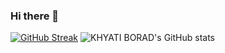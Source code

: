 ### Hi there 👋

[![GitHub Streak](https://github-readme-streak-stats.herokuapp.com?user=KHYATIBORAD&theme=dark)](https://git.io/streak-stats)  ![KHYATI BORAD's GitHub stats](https://github-readme-stats.vercel.app/api?username=KHYATIBORAD&theme=dark&show_icons=true) 

<!--
**KHYATIBORAD/KHYATIBORAD** is a ✨ _special_ ✨ repository because its `README.md` (this file) appears on your GitHub profile.

Here are some ideas to get you started:

- 🔭 I’m currently working on ...
- 🌱 I’m currently learning ...
- 👯 I’m looking to collaborate on ...
- 🤔 I’m looking for help with ...
- 💬 Ask me about ...
- 📫 How to reach me: ...
- 😄 Pronouns: ...
- ⚡ Fun fact: ...
-->
